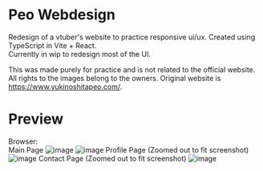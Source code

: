 # Peo Webdesign
Redesign of a vtuber's website to practice responsive ui/ux. Created using TypeScript in Vite + React.  <br/>
Currently in wip to redesign most of the UI.

This was made purely for practice and is not related to the official website. All rights to the images belong to the owners. Original website is https://www.yukinoshitapeo.com/.

# Preview
Browser: <br/>
Main Page 
![image](https://github.com/user-attachments/assets/780bbc61-3665-40af-b4a4-0145004fa0f7)
![image](https://github.com/user-attachments/assets/4dbbea3c-e966-4df2-bc49-61cb11783382)
Profile Page (Zoomed out to fit screenshot)
![image](https://github.com/user-attachments/assets/933cb1b6-53b4-49f3-8adf-c5602ae724ff)
Contact Page (Zoomed out to fit screenshot)
![image](https://github.com/user-attachments/assets/0bbf9769-bfd5-414e-ba0a-2697e31fb512)
